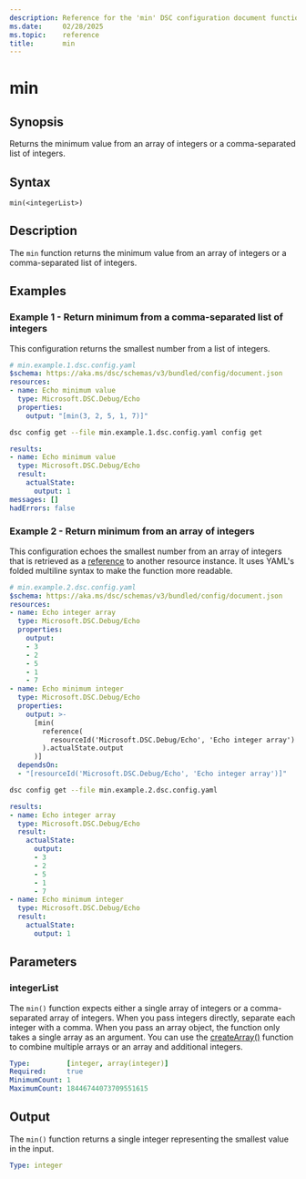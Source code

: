 ```yaml
---
description: Reference for the 'min' DSC configuration document function
ms.date:     02/28/2025
ms.topic:    reference
title:       min
---
```


# min

## Synopsis

Returns the minimum value from an array of integers or a comma-separated list of integers.

## Syntax

```Syntax
min(<integerList>)
```

## Description

The `min` function returns the minimum value from an array of integers or a comma-separated list of
integers.

## Examples

### Example 1 - Return minimum from a comma-separated list of integers

This configuration returns the smallest number from a list of integers.

```yaml
# min.example.1.dsc.config.yaml
$schema: https://aka.ms/dsc/schemas/v3/bundled/config/document.json
resources:
- name: Echo minimum value
  type: Microsoft.DSC.Debug/Echo
  properties:
    output: "[min(3, 2, 5, 1, 7)]"
```

```bash
dsc config get --file min.example.1.dsc.config.yaml config get
```

```yaml
results:
- name: Echo minimum value
  type: Microsoft.DSC.Debug/Echo
  result:
    actualState:
      output: 1
messages: []
hadErrors: false
```

### Example 2 - Return minimum from an array of integers

This configuration echoes the smallest number from an array of integers that is retrieved as a
[reference][01] to another resource instance. It uses YAML's folded multiline syntax to make the
function more readable.

```yaml
# min.example.2.dsc.config.yaml
$schema: https://aka.ms/dsc/schemas/v3/bundled/config/document.json
resources:
- name: Echo integer array
  type: Microsoft.DSC.Debug/Echo
  properties:
    output:
    - 3
    - 2
    - 5
    - 1
    - 7
- name: Echo minimum integer
  type: Microsoft.DSC.Debug/Echo
  properties:
    output: >-
      [min(
        reference(
          resourceId('Microsoft.DSC.Debug/Echo', 'Echo integer array')
        ).actualState.output
      )]
  dependsOn:
  - "[resourceId('Microsoft.DSC.Debug/Echo', 'Echo integer array')]"
```

```bash
dsc config get --file min.example.2.dsc.config.yaml
```

```yaml
results:
- name: Echo integer array
  type: Microsoft.DSC.Debug/Echo
  result:
    actualState:
      output:
      - 3
      - 2
      - 5
      - 1
      - 7
- name: Echo minimum integer
  type: Microsoft.DSC.Debug/Echo
  result:
    actualState:
      output: 1
```

## Parameters

### integerList

The `min()` function expects either a single array of integers or a comma-separated array of
integers. When you pass integers directly, separate each integer with a comma. When you pass an
array object, the function only takes a single array as an argument. You can use the
[createArray()][02] function to combine multiple arrays or an array and additional integers.

```yaml
Type:         [integer, array(integer)]
Required:     true
MinimumCount: 1
MaximumCount: 18446744073709551615
```

## Output

The `min()` function returns a single integer representing the smallest value in the input.

```yaml
Type: integer
```

<!-- Link reference definitions -->
[01]: ./reference.md
[02]: ./createArray.md
